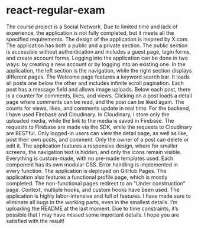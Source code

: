 # react-regular-exam

The course project is a Social Network. Due to limited time and lack of experience, the application is not fully completed, but it meets all the specified requirements.
The design of the application is inspired by X.com.
The application has both a public and a private section.
The public section is accessible without authentication and includes a guest page, login forms, and create account forms.
Logging into the application can be done in two ways: by creating a new account or by logging into an existing one.
In the application, the left section is the navigation, while the right section displays different pages.
The Welcome page features a keyword search bar. It loads all posts one below the other and includes infinite scroll pagination.
Each post has a message field and allows image uploads.
Below each post, there is a counter for comments, likes, and views.
Clicking on a post loads a detail page where comments can be read, and the post can be liked again. The counts for views, likes, and comments update in real time.
For the backend, I have used Firebase and Cloudinary. In Cloudinary, I store only the uploaded media, while the link to the media is saved in Firebase.
The requests to Firebase are made via the SDK, while the requests to Cloudinary are RESTful.
Only logged-in users can view the detail page, as well as like, post their own posts, and comment.
Only the owner of a post can delete or edit it.
The application features a responsive design, where for smaller screens, the navigation text is hidden, and only the icons remain visible.
Everything is custom-made, with no pre-made templates used. Each component has its own modular CSS.
Error handling is implemented in every function.
The application is deployed on GitHub Pages.
The application also features a functional profile page, which is mostly completed.
The non-functional pages redirect to an "Under construction" page.
Context, multiple hooks, and custom hooks have been used. The application is highly labor-intensive and full of features. I have made sure to eliminate all bugs in the working parts, even in the smallest details.
I’m uploading the README at the last moment. Due to time constraints, it’s possible that I may have missed some important details.
I hope you are satisfied with the result!
